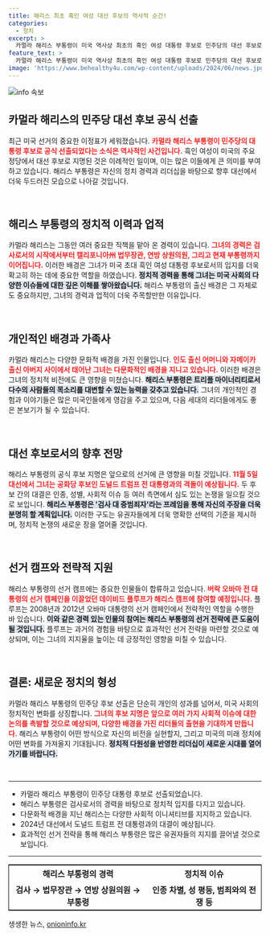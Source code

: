 ```yaml
---
title: 해리스 최초 흑인 여성 대선 후보의 역사적 순간!
categories:
  - 정치
excerpt: >
  카멀라 해리스 부통령이 미국 역사상 최초의 흑인 여성 대통령 후보로 민주당의 대선 후보로 선출됐다! 그녀는 오는 11월 5일, 격돌할 도널드 트럼프 전 대통령과의 대결에서 ‘검사 대 중범죄자’ 구도를 강조하고 있다.
feature_text: >
  카멀라 해리스 부통령이 미국 역사상 최초의 흑인 여성 대통령 후보로 민주당의 대선 후보로 선출됐다! 그녀는 오는 11월 5일, 격돌할 도널드 트럼프 전 대통령과의 대결에서 ‘검사 대 중범죄자’ 구도를 강조하고 있다.
image: 'https://www.behealthy4u.com/wp-content/uploads/2024/06/news.jpg'
---
```


<p><img src="https://www.behealthy4u.com/wp-content/uploads/2024/06/news.jpg" alt="info 속보" /></p>

<h2 data-ke-size="size26">카멀라 해리스의 민주당 대선 후보 공식 선출</h2>

<p data-ke-size="size16">최근 미국 선거의 중요한 이정표가 세워졌습니다. <b><span style="color: #ee2323;">카멀라 해리스 부통령이 민주당의 대통령 후보로 공식 선출되었다는 소식은 역사적인 사건입니다.</span></b> 흑인 여성이 미국의 주요 정당에서 대선 후보로 지명된 것은 이례적인 일이며, 이는 많은 이들에게 큰 의미를 부여하고 있습니다. 해리스 부통령은 자신의 정치 경력과 리더십을 바탕으로 향후 대선에서 더욱 두드러진 모습으로 나아갈 것입니다.</p>

<p data-ke-size="size16">&nbsp;</p>

<h2 data-ke-size="size26">해리스 부통령의 정치적 이력과 업적</h2>

<p data-ke-size="size16">카멀라 해리스는 그동안 여러 중요한 직책을 맡아 온 경력이 있습니다. <b><span style="color: #ee2323;">그녀의 경력은 검사로서의 시작에서부터 캘리포니아州 법무장관, 연방 상원의원, 그리고 현재 부통령까지 이어집니다.</span></b> 이러한 배경은 그녀가 미국 초대 흑인 여성 대통령 후보로서의 입지를 더욱 확고히 하는 데에 중요한 역할을 하였습니다. <b><span style="background-color: #21538527;">정치적 경력을 통해 그녀는 미국 사회의 다양한 이슈들에 대한 깊은 이해를 쌓아왔습니다.</span></b> 해리스 부통령의 출신 배경은 그 자체로도 중요하지만, 그녀의 경력과 업적이 더욱 주목할만한 이유입니다.</p>

<p data-ke-size="size16">&nbsp;</p>

<h2 data-ke-size="size26">개인적인 배경과 가족사</h2>

<p data-ke-size="size16">카멀라 해리스는 다양한 문화적 배경을 가진 인물입니다. <b><span style="color: #ee2323;">인도 출신 어머니와 자메이카 출신 아버지 사이에서 태어난 그녀는 다문화적인 배경을 지니고 있습니다.</span></b> 이러한 배경은 그녀의 정치적 비전에도 큰 영향을 미쳤습니다. <b><span style="background-color: #21538527;">해리스 부통령은 트리플 마이너리티로서 다수의 사람들의 목소리를 대변할 수 있는 능력을 갖추고 있습니다.</span></b> 그녀의 개인적인 경험과 이야기들은 많은 미국인들에게 영감을 주고 있으며, 다음 세대의 리더들에게도 좋은 본보기가 될 수 있습니다.</p>

<p data-ke-size="size16">&nbsp;</p>

<h2 data-ke-size="size26">대선 후보로서의 향후 전망</h2>

<p data-ke-size="size16">해리스 부통령의 공식 후보 지명은 앞으로의 선거에 큰 영향을 미칠 것입니다. <b><span style="color: #ee2323;">11월 5일 대선에서 그녀는 공화당 후보인 도널드 트럼프 전 대통령과의 격돌이 예상됩니다.</span></b> 두 후보 간의 대결은 인종, 성별, 사회적 이슈 등 여러 측면에서 심도 있는 논쟁을 일으킬 것으로 보입니다. <b><span style="background-color: #21538527;">해리스 부통령은 '검사 대 중범죄자'라는 프레임을 통해 자신의 주장을 더욱 분명히 할 계획입니다.</span></b> 이러한 구도는 유권자들에게 더욱 명확한 선택의 기준을 제시하며, 정치적 논쟁의 새로운 장을 열어줄 것입니다.</p>

<p data-ke-size="size16">&nbsp;</p>

<h2 data-ke-size="size26">선거 캠프와 전략적 지원</h2>

<p data-ke-size="size16">해리스 부통령의 선거 캠프에는 중요한 인물들이 합류하고 있습니다. <b><span style="color: #ee2323;">버락 오바마 전 대통령의 선거 캠페인을 이끌었던 데이비드 플루프가 해리스 캠프에 참여할 예정입니다.</span></b> 플루프는 2008년과 2012년 오바마 대통령의 선거 캠페인에서 전략적인 역할을 수행한 바 있습니다. <b><span style="background-color: #21538527;">이와 같은 경력 있는 인물의 참여는 해리스 부통령의 선거 전략에 큰 도움이 될 것입니다.</span></b> 플루프는 과거의 경험을 바탕으로 효과적인 선거 전략을 마련할 것으로 예상되며, 이는 그녀의 지지율을 높이는 데 긍정적인 영향을 미칠 수 있습니다.</p>

<p data-ke-size="size16">&nbsp;</p>

<h2 data-ke-size="size26">결론: 새로운 정치의 형성</h2>

<p data-ke-size="size16">카멀라 해리스 부통령의 민주당 후보 선출은 단순히 개인의 성과를 넘어서, 미국 사회의 정치적인 변화를 상징합니다. <b><span style="color: #ee2323;">그녀의 후보 지명은 앞으로 여러 가지 사회적 이슈에 대한 논의를 촉발할 것으로 예상되며, 다양한 배경을 가진 리더들의 출현을 기대하게 만듭니다.</span></b> 해리스 부통령이 어떤 방식으로 자신의 비전을 실현할지, 그리고 미국의 미래 정치에 어떤 변화를 가져올지 기대됩니다. <b><span style="background-color: #21538527;">정치적 다원성을 반영한 리더십이 새로운 시대를 열어가기를 바랍니다.</span></b></p>

<p data-ke-size="size16">&nbsp;</p>

<hr />

<ul>
    <li>카멀라 해리스 부통령이 민주당 대통령 후보로 선출되었습니다.</li>
    <li>해리스 부통령은 검사로서의 경력을 바탕으로 정치적 입지를 다지고 있습니다.</li>
    <li>다문화적 배경을 지닌 해리스는 다양한 사회적 이니셔티브를 지지하고 있습니다.</li>
    <li>2024년 대선에서 도널드 트럼프 전 대통령과의 대결이 예상됩니다.</li>
    <li>효과적인 선거 전략을 통해 해리스 부통령은 많은 유권자들의 지지를 끌어낼 것으로 보입니다.</li>
</ul>

<hr />

<table style="border: 1px solid black; width: 100%;">
    <tr>
        <td style="text-align: center; height: 35px;"><b>해리스 부통령의 경력</b></td>
        <td style="text-align: center; height: 35px;"><b>정치적 이슈</b></td>
    </tr>
    <tr>
        <td style="text-align: center; height: 17px;"><b>검사 → 법무장관 → 연방 상원의원 → 부통령</b></td>
        <td style="text-align: center; height: 17px;"><b>인종 차별, 성 평등, 범죄와의 전쟁 등</b></td>
    </tr>
</table>
생생한 뉴스, <a href="https://onioninfo.kr" rel="dofollow">onioninfo.kr</a>


